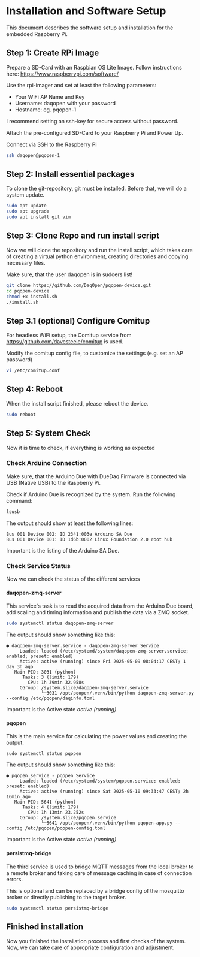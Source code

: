 # Installation and Software Setup

This document describes the software setup and installation for the embedded Raspberry Pi. 

## Step 1: Create RPi Image

Prepare a SD-Card with an Raspbian OS Lite Image. Follow instructions here: https://www.raspberrypi.com/software/

Use the rpi-imager and set at least the following parameters:

- Your WiFi AP Name and Key
- Username: daqopen with your password
- Hostname: eg. pqopen-1

I recommend setting an ssh-key for secure access without password.

Attach the pre-configured SD-Card to your Raspberry Pi and Power Up.

Connect via SSH to the Raspberry Pi

```bash
ssh daqopen@pqopen-1
```

## Step 2: Install essential packages

To clone the git-repository, git must be installed. Before that, we will do a system update.

```bash
sudo apt update
sudo apt upgrade
sudo apt install git vim
```



## Step 3: Clone Repo and run install script

Now we will clone the repository and run the install script, which takes care of creating a virtual python environment, creating directories and copying necessary files.

Make sure, that the user daqopen is in sudoers list!

```bash
git clone https://github.com/DaqOpen/pqopen-device.git
cd pqopen-device
chmod +x install.sh
./install.sh
```

## Step 3.1 (optional) Configure Comitup

For headless WiFi setup, the Comitup service from https://github.com/davesteele/comitup  is used.

Modify the comitup config file, to customize the settings (e.g. set an AP password)

```bash
vi /etc/comitup.conf
```



## Step 4: Reboot

When the install script finished, please reboot the device.

```bash
sudo reboot
```



## Step 5: System Check

Now it is time to check, if everything is working as expected

### Check Arduino Connection

Make sure, that the Arduino Due with DueDaq Firmware is connected via USB (Native USB) to the Raspberry Pi.

Check if Arduino Due is recognized by the system. Run the following command:

```bash
lsusb
```

The output should show at least the following lines:

```
Bus 001 Device 002: ID 2341:003e Arduino SA Due
Bus 001 Device 001: ID 1d6b:0002 Linux Foundation 2.0 root hub
```

Important is the listing of the Arduino SA Due.

### Check Service Status

Now we can check the status of the different services

#### daqopen-zmq-server

This service's task is to read the acquired data from the Arduino Due board, add scaling and timing information and publish the data via a ZMQ socket.

```bash
sudo systemctl status daqopen-zmq-server
```

The output should show something like this:

```
● daqopen-zmq-server.service - daqopen-zmq-server Service
     Loaded: loaded (/etc/systemd/system/daqopen-zmq-server.service; enabled; preset: enabled)
     Active: active (running) since Fri 2025-05-09 08:04:17 CEST; 1 day 3h ago
   Main PID: 3031 (python)
      Tasks: 3 (limit: 179)
        CPU: 1h 39min 32.958s
     CGroup: /system.slice/daqopen-zmq-server.service
             └─3031 /opt/pqopen/.venv/bin/python daqopen-zmq-server.py --config /etc/pqopen/daqinfo.toml
```

Important is the Active state *active (running)*

#### pqopen

This is the main service for calculating the power values and creating the output.

```
sudo systemctl status pqopen
```

The output should show something like this:

```
● pqopen.service - pqopen Service
     Loaded: loaded (/etc/systemd/system/pqopen.service; enabled; preset: enabled)
     Active: active (running) since Sat 2025-05-10 09:33:47 CEST; 2h 16min ago
   Main PID: 5641 (python)
      Tasks: 4 (limit: 179)
        CPU: 1h 13min 23.252s
     CGroup: /system.slice/pqopen.service
             └─5641 /opt/pqopen/.venv/bin/python pqopen-app.py --config /etc/pqopen/pqopen-config.toml

```

Important is the Active state *active (running)*

#### persistmq-bridge

The third service is used to bridge MQTT messages from the local broker to a remote broker and taking care of message caching in case of connection errors.

This is optional and can be replaced by a bridge config of the mosquitto broker or directly publishing to the target broker.

```bash
sudo systemctl status persistmq-bridge
```



## Finished installation

Now you finished the installation process and first checks of the system. Now, we can take care of appropriate configuration and adjustment.